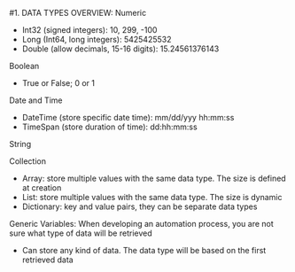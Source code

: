 #1. DATA TYPES OVERVIEW:
Numeric
- Int32 (signed integers): 10, 299, -100
- Long (Int64, long integers): 5425425532
- Double (allow decimals, 15-16 digits): 15.24561376143

Boolean
- True or False; 0 or 1

Date and Time
- DateTime (store specific date time): mm/dd/yyy hh:mm:ss
- TimeSpan (store duration of time): dd:hh:mm:ss

String

Collection
- Array: store multiple values with the same data type. The size is defined at creation
- List: store multiple values with the same data type. The size is dynamic
- Dictionary: key and value pairs, they can be separate data types

Generic Variables:
When developing an automation process, you are not sure what type of data will be retrieved
- Can store any kind of data. The data type will be based on the first retrieved data 
